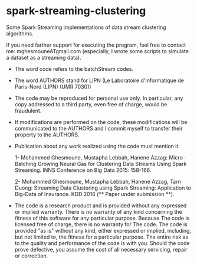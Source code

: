 # spark-streaming-clustering
Some Spark Streaming implementations of data stream clustering algorithms.

If you need farther support for executing the program, feel free to contact me: mghesmouneATgmail.com (especially, I wrote some scripts to simulate a dataset as a streaming data).

  - The word code refers to the batchStream codes.

  - The word AUTHORS stand for LIPN (Le Laboratoire d'Informatique de Paris-Nord (LIPN) (UMR 7030)) 

  - The code may be reproduced for personal use only. In particular, any copy addressed to a third party, even free of charge, would be fraudulent.

  - If modifications are performed on the code, these modifications will  be communicated to the AUTHORS and I commit myself to transfer their    property to the AUTHORS.

  - Publication about any work realized using the code must mention it.

    1- Mohammed Ghesmoune, Mustapha Lebbah, Hanene Azzag: Micro-Batching Growing Neural Gas for Clustering Data Streams Using Spark Streaming. INNS Conference on Big Data 2015: 158-166.

    2- Mohammed Ghesmoune, Mustapha Lebbah, Hanene Azzag, Tarn Duong: Streaming Data Clustering using Spark Streaming: Application to Big-Data of Insurance. KDD 2016 (** Paper under submission **).

  - The code is a research product and is provided without any expressed or implied warranty. 
  There is no warranty of any kind concerning the fitness of this software for any particular purpose. 
  Because The code is licensed free of charge, there is no warranty for The code. 
  The code is provided "as is" without any kind, either expressed or implied, including, but not limited to, the fitness for a
  particular purpose. 
  The entire risk as to the quality and performance of the code is with you. Should the code prove defective, you assume
  the cost of all necessary servicing, repair or correction.

